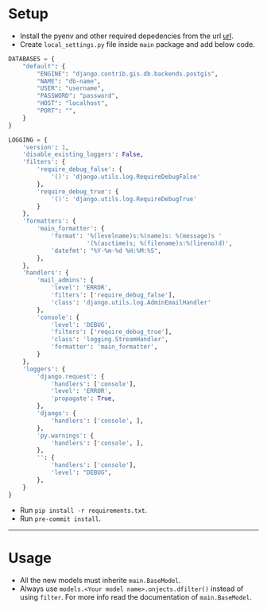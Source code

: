 # Setup

- Install the pyenv and other required depedencies from the url [url](https://github.com/hitul007/shortcuts/blob/master/python-server-setup.sh).
- Create `local_settings.py` file inside `main` package and add below code.

```python
DATABASES = {
    "default": {
        "ENGINE": "django.contrib.gis.db.backends.postgis",
        "NAME": "db-name",
        "USER": "username",
        "PASSWORD": "password",
        "HOST": "localhost",
        "PORT": "",
    }
}

LOGGING = {
    'version': 1,
    'disable_existing_loggers': False,
    'filters': {
        'require_debug_false': {
            '()': 'django.utils.log.RequireDebugFalse'
        },
        'require_debug_true': {
            '()': 'django.utils.log.RequireDebugTrue'
        }
    },
    'formatters': {
        'main_formatter': {
            'format': '%(levelname)s:%(name)s: %(message)s '
                      '(%(asctime)s; %(filename)s:%(lineno)d)',
            'datefmt': "%Y-%m-%d %H:%M:%S",
        },
    },
    'handlers': {
        'mail_admins': {
            'level': 'ERROR',
            'filters': ['require_debug_false'],
            'class': 'django.utils.log.AdminEmailHandler'
        },
        'console': {
            'level': 'DEBUG',
            'filters': ['require_debug_true'],
            'class': 'logging.StreamHandler',
            'formatter': 'main_formatter',
        }
    },
    'loggers': {
        'django.request': {
            'handlers': ['console'],
            'level': 'ERROR',
            'propagate': True,
        },
        'django': {
            'handlers': ['console', ],
        },
        'py.warnings': {
            'handlers': ['console', ],
        },
        '': {
            'handlers': ['console'],
            'level': "DEBUG",
        },
    }
}

```

- Run `pip install -r requirements.txt`.
- Run `pre-commit install`.

---

# Usage

- All the new models must inherite `main.BaseModel`.
- Always use `models.<Your model name>.onjects.dfilter()` instead of using `filter`. For more info read the documentation of `main.BaseModel`.
